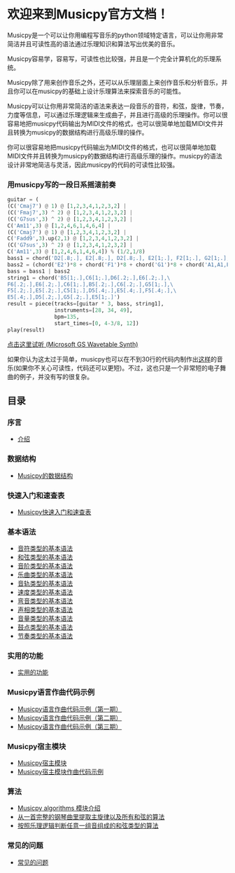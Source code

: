 欢迎来到Musicpy官方文档！
===================================

Musicpy是一个可以让你用编程写音乐的python领域特定语言，可以让你用非常简洁并且可读性高的语法通过乐理知识和算法写出优美的音乐。

Musicpy容易学，容易写，可读性也比较强，并且是一个完全计算机化的乐理系统。

Musicpy除了用来创作音乐之外，还可以从乐理层面上来创作音乐和分析音乐，并且你可以在musicpy的基础上设计乐理算法来探索音乐的可能性。

Musicpy可以让你用非常简洁的语法来表达一段音乐的音符，和弦，旋律，节奏，力度等信息，可以通过乐理逻辑来生成曲子，并且进行高级的乐理操作。你可以很容易地把musicpy代码输出为MIDI文件的格式，也可以很简单地加载MIDI文件并且转换为musicpy的数据结构进行高级乐理的操作。

你可以很容易地把musicpy代码输出为MIDI文件的格式，也可以很简单地加载MIDI文件并且转换为musicpy的数据结构进行高级乐理的操作。musicpy的语法设计非常地简洁与灵活，因此musicpy的代码的可读性比较强。

### 用musicpy写的一段日系摇滚前奏

```python
guitar = (
(C('Cmaj7') @ 1) @ [1,2,3,4,1,2,3,2] |
(C('Fmaj7',3) ^ 2) @ [1,2,3,4,1,2,3,2] |
(C('G7sus',3) ^ 2) @ [1,2,3,4,1,2,3,2] |
C('Am11',3) @ [1,2,4,6,1,4,6,4] |
(C('Cmaj7') @ 1) @ [1,2,3,4,1,2,3,2] |
C('Fadd9',3).up(2,1) @ [1,2,3,4,1,2,3,2] |
(C('G7sus',3) ^ 2) @ [1,2,3,4,1,2,3,2] |
C('Am11',3) @ [1,2,4,6,1,4,6,4]) % (1/2,1/8)
bass1 = chord('D2[.8;.], E2[.8;.], D2[.8;.], E2[1;.], F2[1;.], G2[1;.], A1[.2;.], A2[.8;.], G2[.8;.], E2[.8;.], D2[.8;.]')
bass2 = (chord('E2')*8 + chord('F1')*8 + chord('G1')*8 + chord('A1,A1,E2,A1,A2,A1,G2,D2')) % (1/8,1/8) * 4
bass = bass1 | bass2
string1 = chord('B5[1;.],C6[1;.],D6[.2;.],E6[.2;.],\
F6[.2;.],E6[.2;.],C6[1;.],B5[.2;.],C6[.2;.],G5[1;.],\
F5[.2;.],E5[.2;.],C5[1;.],D5[.4;.],E5[.4;.],F5[.4;.],\
E5[.4;.],D5[.2;.],G5[.2;.],E5[1;.]')
result = piece(tracks=[guitar * 3, bass, string1],
               instruments=[28, 34, 49],
               bpm=135,
               start_times=[0, 4-3/8, 12])
play(result)
```

[点击这里试听 (Microsoft GS Wavetable Synth)](https://drive.google.com/file/d/1tMKLt3oFdmiGQPTdFVolGvBE1gVGNSwa/view?usp=sharing)

如果你认为这太过于简单，musicpy也可以在不到30行的代码内制作出[这样](https://drive.google.com/file/d/1j66Ux0KYMiOW6yHGBidIhwF9zcbDG5W0/view?usp=sharing)的音乐(如果你不关心可读性，代码还可以更短)。不过，这也只是一个非常短的电子舞曲的例子，并没有写的很复杂。



## 目录

### 序言

* [介绍](https://musicpy.readthedocs.io/zh_CN/latest/Introduction/)



### 数据结构

* [Musicpy的数据结构](https://musicpy.readthedocs.io/zh_CN/latest/Data%20Structures%20of%20musicpy/)



### 快速入门和速查表

* [Musicpy快速入门和速查表](https://musicpy.readthedocs.io/zh_CN/latest/Musicpy%20Quickstart%20and%20Cheat%20Sheet/)



### 基本语法

* [音符类型的基本语法](https://musicpy.readthedocs.io/zh_CN/latest/Basic%20syntax%20of%20note%20type/)
* [和弦类型的基本语法](https://musicpy.readthedocs.io/zh_CN/latest/Basic%20syntax%20of%20chord%20type/)
* [音阶类型的基本语法](https://musicpy.readthedocs.io/zh_CN/latest/Basic%20syntax%20of%20scale%20type/)
* [乐曲类型的基本语法](https://musicpy.readthedocs.io/zh_CN/latest/Basic%20syntax%20of%20piece%20type/)
* [音轨类型的基本语法](https://musicpy.readthedocs.io/zh_CN/latest/Basic%20syntax%20of%20track%20type/)
* [速度类型的基本语法](https://musicpy.readthedocs.io/zh_CN/latest/Basic%20syntax%20of%20tempo%20type/)
* [弯音类型的基本语法](https://musicpy.readthedocs.io/zh_CN/latest/Basic%20syntax%20of%20pitch_bend%20type/)
* [声相类型的基本语法](https://musicpy.readthedocs.io/zh_CN/latest/Basic%20syntax%20of%20pan%20type/)
* [音量类型的基本语法](https://musicpy.readthedocs.io/zh_CN/latest/Basic%20syntax%20of%20volume%20type/)
* [鼓点类型的基本语法](https://musicpy.readthedocs.io/zh_CN/latest/Basic%20syntax%20of%20drum%20type/)
* [节奏类型的基本语法](https://musicpy.readthedocs.io/zh_CN/latest/Basic%20syntax%20of%20rhythm%20type/)



### 实用的功能

* [实用的功能](https://musicpy.readthedocs.io/zh_CN/latest/Useful%20functionality/)



### Musicpy语言作曲代码示例

* [Musicpy语言作曲代码示例（第一期）](https://musicpy.readthedocs.io/zh_CN/latest/Musicpy%20composition%20code%20examples%20part%201/)
* [Musicpy语言作曲代码示例（第二期）](https://musicpy.readthedocs.io/zh_CN/latest/Musicpy%20composition%20code%20examples%20part%202/)
* [Musicpy语言作曲代码示例（第三期）](https://musicpy.readthedocs.io/zh_CN/latest/Musicpy%20composition%20code%20examples%20part%203/)



### Musicpy宿主模块

* [Musicpy宿主模块](https://musicpy.readthedocs.io/zh_CN/latest/Musicpy%20daw%20module/) 
* [Musicpy宿主模块作曲代码示例](https://musicpy.readthedocs.io/zh_CN/latest/Musicpy%20daw%20module%20composition%20code%20examples/)



### 算法

* [Musicpy algorithms 模块介绍](https://musicpy.readthedocs.io/zh_CN/latest/Introduction%20of%20musicpy%20algorithms%20module/)
* [从一首完整的钢琴曲里提取主旋律以及所有和弦的算法](https://musicpy.readthedocs.io/zh_CN/latest/The%20algorithm%20to%20split%20the%20main%20melody%20and%20chords%20from%20a%20piece%20of%20music/)
* [按照乐理逻辑判断任意一组音组成的和弦类型的算法](https://musicpy.readthedocs.io/zh_CN/latest/The%20algorithm%20to%20determine%20the%20chord%20type%20of%20any%20group%20of%20notes%20according%20to%20the%20logic%20of%20music%20theory/)



### 常见的问题

* [常见的问题](https://musicpy.readthedocs.io/zh_CN/latest/Frequently%20Asked%20Questions/)
